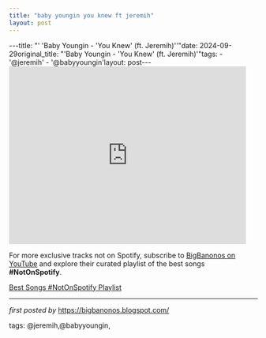 ```yaml
---
title: "baby youngin you knew ft jeremih"
layout: post
---
```

---title: "' 'Baby Youngin - 'You Knew' (ft. Jeremih)''"date: 2024-09-29original_title: "'Baby Youngin - 'You Knew' (ft. Jeremih)'"tags:  - '@jeremih'  - '@babyyoungin'layout: post---<iframe width="480" height="360" src="https://youtube.com/embed/A5uwX7oy5Vs?si=1zpueyD28s4hZbm1" frameborder="0"></iframe><!--Subscribe and Playlist Links--><div>    <p>For more exclusive tracks not on Spotify, subscribe to <a href="https://www.youtube.com/@BigBanonos" target="_blank">BigBanonos on YouTube</a> and explore their curated playlist of the best songs <strong>#NotOnSpotify</strong>.</p>    <p><a href="https://www.youtube.com/playlist?list=PLtuNtuTatqI0kFahUCbtbfenC_ET5O_tr" target="_blank">Best Songs #NotOnSpotify Playlist<br /></a></p></div><hr /><p><em>first posted by</em> <a href="https://bigbanonos.blogspot.com/" rel="noopener" target="_new">https://bigbanonos.blogspot.com/</a></p><p>tags: @jeremih,@babyyoungin,</p>